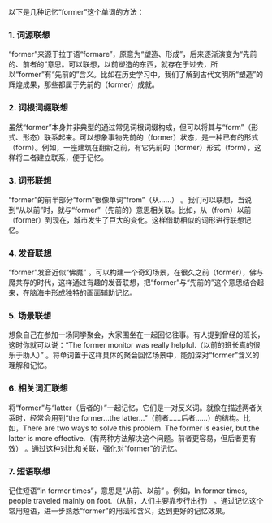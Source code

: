 以下是几种记忆“former”这个单词的方法：

### 1. 词源联想
“former”来源于拉丁语“formare”，原意为“塑造、形成”，后来逐渐演变为“先前的、前者的”意思。可以联想，以前塑造的东西，就存在于过去，所以“former”有“先前的”含义。比如在历史学习中，我们了解到古代文明所“塑造”的辉煌成果，那些都属于先前的（former）成就。

### 2. 词根词缀联想
虽然“former”本身并非典型的通过常见词根词缀构成，但可以将其与“form”（形式、形态）联系起来。可以想象事物先前的（former）状态，是一种已有的形式（form）。例如，一座建筑在翻新之前，有它先前的（former）形式（form），这样将二者建立联系，便于记忆。

### 3. 词形联想
“former”的前半部分“form”很像单词“from”（从……） 。我们可以联想，当说到“从以前”时，就与“former”（先前的）意思相关联。比如，从（from）以前（former）到现在，城市发生了巨大的变化。这样借助相似的词形进行联想记忆。

### 4. 发音联想
“former”发音近似“佛魔” 。可以构建一个奇幻场景，在很久之前（former），佛与魔共存的时代，这样通过有趣的发音联想，把“former”与“先前的”这个意思结合起来，在脑海中形成独特的画面辅助记忆。

### 5. 场景联想
想象自己在参加一场同学聚会，大家围坐在一起回忆往事。有人提到曾经的班长，这时你就可以说：“The former monitor was really helpful.（以前的班长真的很乐于助人）” 。将单词置于这样具体的聚会回忆场景中，能加深对“former”含义的理解和记忆。

### 6. 相关词汇联想
将“former”与“latter（后者的）”一起记忆，它们是一对反义词。就像在描述两者关系时，经常会用到“the former...the latter...”（前者……后者……）的结构。比如，There are two ways to solve this problem. The former is easier, but the latter is more effective.（有两种方法解决这个问题。前者更容易，但后者更有效） 。通过这种对比和关联，强化对“former”的记忆。

### 7. 短语联想
记住短语“in former times”，意思是“从前、以前” 。例如，In former times, people traveled mainly on foot.（从前，人们主要靠步行出行） 。通过记忆这个常用短语，进一步熟悉“former”的用法和含义，达到更好的记忆效果。 